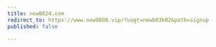 ```yaml
---
title: new8824.com
redirect_to: https://www.new8808.vip/?uagt=newb03k02&path=signup
published: false

---
```

